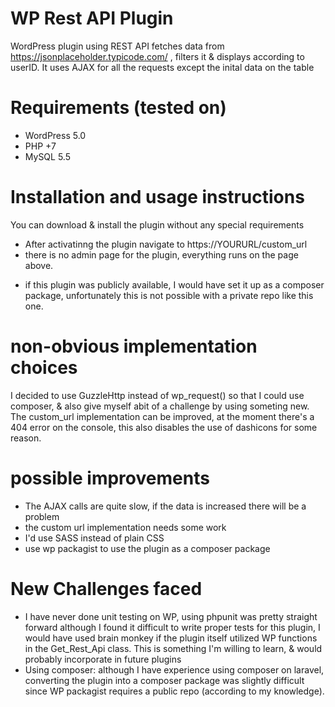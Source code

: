 # WP Rest API Plugin
 WordPress plugin using REST API fetches data from https://jsonplaceholder.typicode.com/ , filters it & displays according to userID. It uses AJAX for all the requests except the inital data on the table
 
# Requirements (tested on)
- WordPress 5.0
- PHP +7
- MySQL 5.5

# Installation and usage instructions
You can download & install the plugin without any special requirements
- After activatinng the plugin navigate to https://YOURURL/custom_url
- there is no admin page for the plugin, everything runs on the page above.
* if this plugin was publicly available, I would have set it up as a composer package, unfortunately this is not possible with a private repo like this one.

# non-obvious implementation choices
I decided to use GuzzleHttp instead of wp_request() so that I could use composer, & also give myself abit of a challenge by using someting new.
The custom_url implementation can be improved, at the moment there's a 404 error on the console, this also disables the use of dashicons for some reason.

# possible improvements
- The AJAX calls are quite slow, if the data is increased there will be a problem
- the custom url implementation needs some work
- I'd use SASS instead of plain CSS 
- use wp packagist to use the plugin as a composer package

# New Challenges faced
- I have never done unit testing on WP, using phpunit was pretty straight forward although I found it difficult to write proper tests for this plugin, I would have used brain monkey if the plugin itself utilized WP functions in the Get_Rest_Api class. This is something I'm willing to learn, & would probably incorporate in future plugins
- Using composer: although I have experience using composer on laravel, converting the plugin into a composer package was slightly difficult since WP packagist requires a public repo (according to my knowledge).
